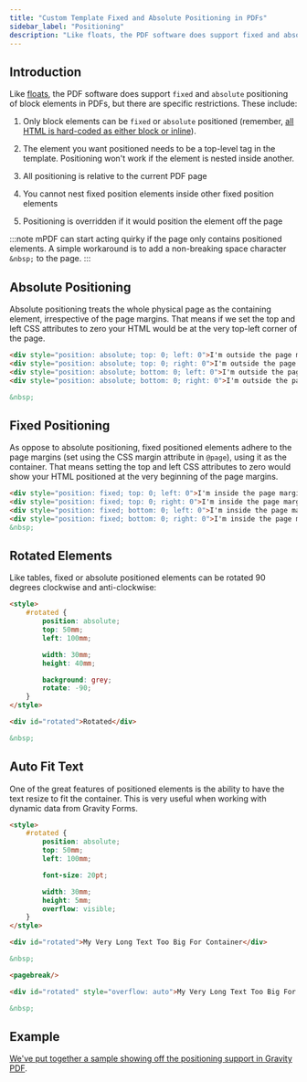```yaml
---
title: "Custom Template Fixed and Absolute Positioning in PDFs"
sidebar_label: "Positioning"
description: "Like floats, the PDF software does support fixed and absolute positioning of block elements in PDFs, but there are specific restrictions. Let's discuss."
---
```


## Introduction

Like [floats](floats.md), the PDF software does support `fixed` and `absolute` positioning of block elements in PDFs, but there are specific restrictions. These include:

1.  Only block elements can be `fixed` or `absolute` positioned (remember, [all HTML is hard-coded as either block or inline](supported-html-and-css.md#html-support)).

2.  The element you want positioned needs to be a top-level tag in the template. Positioning won't work if the element is nested inside another.

3.  All positioning is relative to the current PDF page

4.  You cannot nest fixed position elements inside other fixed position elements

5.  Positioning is overridden if it would position the element off the page

:::note
mPDF can start acting quirky if the page only contains positioned elements. A simple workaround is to add a non-breaking space character `&nbsp;` to the page.
:::

## Absolute Positioning

Absolute positioning treats the whole physical page as the containing element, irrespective of the page margins. That means if we set the top and left CSS attributes to zero your HTML would be at the very top-left corner of the page.

```html
<div style="position: absolute; top: 0; left: 0">I'm outside the page margins</div>
<div style="position: absolute; top: 0; right: 0">I'm outside the page margins</div>
<div style="position: absolute; bottom: 0; left: 0">I'm outside the page margins</div>
<div style="position: absolute; bottom: 0; right: 0">I'm outside the page margins</div>

&nbsp;
```

## Fixed Positioning

As oppose to absolute positioning, fixed positioned elements adhere to the page margins (set using the CSS margin attribute in `@page`), using it as the container. That means setting the top and left CSS attributes to zero would show your HTML positioned at the very beginning of the page margins.

```html
<div style="position: fixed; top: 0; left: 0">I'm inside the page margins</div>
<div style="position: fixed; top: 0; right: 0">I'm inside the page margins</div>
<div style="position: fixed; bottom: 0; left: 0">I'm inside the page margins</div>
<div style="position: fixed; bottom: 0; right: 0">I'm inside the page margins</div>
&nbsp;
```

## Rotated Elements

Like tables, fixed or absolute positioned elements can be rotated 90 degrees clockwise and anti-clockwise:

```html
<style>
    #rotated {
        position: absolute;
        top: 50mm;
        left: 100mm;

        width: 30mm;
        height: 40mm;

        background: grey;
        rotate: -90;
    }
</style>

<div id="rotated">Rotated</div>

&nbsp;
```

## Auto Fit Text

One of the great features of positioned elements is the ability to have the text resize to fit the container. This is very useful when working with dynamic data from Gravity Forms.

```html
<style>
    #rotated {
        position: absolute;
        top: 50mm;
        left: 100mm;

        font-size: 20pt;

        width: 30mm;
        height: 5mm;
        overflow: visible;
    }
</style>

<div id="rotated">My Very Long Text Too Big For Container</div>

&nbsp;

<pagebreak/>

<div id="rotated" style="overflow: auto">My Very Long Text Too Big For Container</div>

&nbsp;
```

## Example

[We've put together a sample showing off the positioning support in Gravity PDF](https://gist.github.com/jakejackson1/995559887bbad94b167f).

